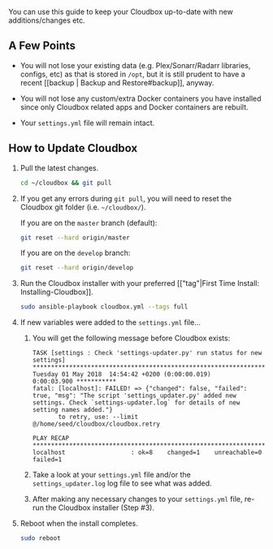 You can use this guide to keep your Cloudbox up-to-date with new additions/changes etc.

## A Few Points

 - You will not lose your existing data (e.g. Plex/Sonarr/Radarr libraries, configs, etc) as that is stored in `/opt`, but it is still prudent to have a recent [[backup | Backup and Restore#backup]], anyway.

 - You will not lose any custom/extra Docker containers you have installed since only Cloudbox related apps and Docker containers are rebuilt. 

- Your `settings.yml` file will remain intact.


## How to Update Cloudbox

1. Pull the latest changes.

   ```bash
   cd ~/cloudbox && git pull
   ```

1. If you get any errors during `git pull`, you will need to reset the Cloudbox git folder (i.e. `~/cloudbox/`).

   If you are on the `master` branch (default):
   ```bash
   git reset --hard origin/master
   ```

   If you are on the `develop` branch:
   ```bash
   git reset --hard origin/develop
   ```

1. Run the Cloudbox installer with your preferred [["tag"|First Time Install: Installing-Cloudbox]]. 


   ```bash
   sudo ansible-playbook cloudbox.yml --tags full
   ```
   
1. If new variables were added to the `settings.yml` file...

   1. You will get the following message before Cloudbox exists:

      ```
      TASK [settings : Check 'settings-updater.py' run status for new settings] **********************************************************************************************************************************************************
      Tuesday 01 May 2018  14:54:42 +0200 (0:00:00.019)       0:00:03.900 ***********
      fatal: [localhost]: FAILED! => {"changed": false, "failed": true, "msg": "The script 'settings_updater.py' added new settings. Check `settings-updater.log` for details of new setting names added."}
             to retry, use: --limit @/home/seed/cloudbox/cloudbox.retry

      PLAY RECAP *************************************************************************************************************************************************************************************************************************
      localhost                  : ok=8    changed=1    unreachable=0    failed=1
      ```

   1. Take a look at your `settings.yml` file and/or the `settings_updater.log` log file to see what was added. 

   1. After making any necessary changes to your `settings.yml` file, re-run the Cloudbox installer (Step #3).

1. Reboot when the install completes.

   ```bash
   sudo reboot
   ```